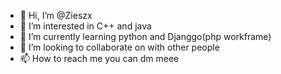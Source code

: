 - 👋 Hi, I’m @Zieszx
- 👀 I’m interested in C++ and java
- 🌱 I’m currently learning python and Djanggo(php workframe)
- 💞️ I’m looking to collaborate on with other people
- 📫 How to reach me you can dm meee

<!---
Zieszx/Zieszx is a ✨ special ✨ repository because its `README.md` (this file) appears on your GitHub profile.
You can click the Preview link to take a look at your changes.
--->
